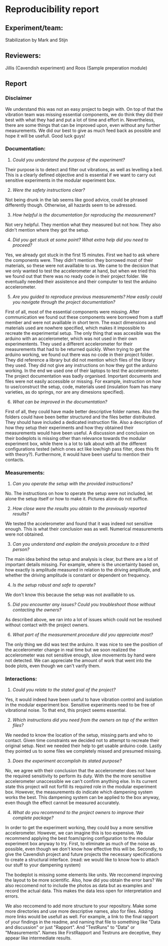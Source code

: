 # Reproducibility report

## Experiment/team: 
Stabilization by Mark and Stijn

## Reviewers: 
Jillis (Cavendish experiment) and Roos (Sample preperation module)
## Report 


### Disclaimer
We understand this was not an easy project to begin with. On top of that the vibration team was missing essential components, we do think they did their best with what they had and put a lot of time and effort in. Nevertheless, there are some things that can be improved upon, even without any further measurements. We did our best to give as much feed back as possible and hope it will be usefull. Good luck guys!


### Documentation:

1.	*Could you understand the purpose of the experiment?*

Their purpose is to detect and filter out vibrations, as well as levelling a bed. This is a clearly defined objective and is essential if we want to carry out sensitive experiments in the modular experiment box.

2.	*Were the safety instructions clear?*

Not being drunk in the lab seems like good advice, could be phrased differently though. Otherwise, all hazards seem to be adressed.

3.	*How helpful is the documentation for reproducing the measurement?*

Not very helpful. They mention what they measured but not how. They also didn't mention where they got the setup.

4.	*Did you get stuck at some point? What extra help did you need to proceed?*

Yes, we already got stuck in the first 15 minutes. First we had to ask where the components were. They didn't mention they borrowed most of their materials, so these were not availlable to us. We came to the decision that we only wanted to test the accelerometer at hand, but when we tried this we found out that there was no ready code in their project folder. We eventually needed their assistence and their computer to test the arduino accelerometer.

5.	*Are you guided to reproduce previous measurements? How easily could you navigate through the project documentation?*

First of all, most of the essential components were missing. After communication we found out these components were borrowed from a staff member and were not availlable in short term. The exact dimensions and materials used are nowhere specified, which makes it impossible to recreate the experimental setup. The only thing that was accesible was the arduino with an accelerometer, which was not used in their own experimentents. They used a different accelerometer for their measurements that had to be returned quickly.
When trying to get the arduino working, we found out there was no code in their project folder. They did reference a library but did not mention which files of the library they used. They did not give any instructions on how they got the arduino working. In the end we used one of their laptops to test the accelerometer.
The project documentation was badly organised. Important documents and files were not easily accessible or missing. For example, instruction on how to use/construct the setup, code, materials used (insulation foam has many varieties, as do springs, nor are any dimesions specified).

6.	*What can be improved in the documentation?*

First of all, they could have made better descriptive folder names. Also the folders could have been better structured and the files better distributed. They should have included a dedicated instruction file. Also a description of how they setup their experiments and how they obtained their measurements would have been useful. A discussion and conclusion on their bodeplots is missing other than relevance towards the modular experiment box, while there is a lot to talk about with all the different configurations tested (which ones act like low/high pass filter, does this fit with theory?). Furthermore, it would have been useful to mention their contacts.

### Measurements:

1.	*Can you operate the setup with the provided instructions?*

No. The instructions on how to operate the setup were not included, let alone the setup itself or how to make it. Pictures alone do not suffice.

2.	*How close were the results you obtain to the previously reported results?*

We tested the accelerometer and found that it was indeed not sensitive enough. This is what their conclusion was as well. Numerical measurements were not obtained.

3.	*Can you understand and explain the analysis procedure to a third person?*

The main idea behind the setup and analysis is clear, but there are a lot of important details missing. For example, where is the uncertainty based on, how exactly is amplitude measured in relation to the driving amplitude, and whether the driving amplitude is constant or dependent on frequency.

4.	*Is the setup robust and safe to operate?*

We don't know this because the setup was not availlable to us.

5.	*Did you encounter any issues? Could you troubleshoot those without contacting the owners?*

As described above, we ran into a lot of issues which could not be resolved without contact with the project owners.

6.	*What part of the measurement procedure did you appreciate most?*

The only thing we did was test the arduino. It was nice to see the position of the accelerometer change in real time but we soon realized the accelerometer was not sensitive enough, slow movements by hand were not detected. We can appreciate the amount of work that went into the bode plots, even though we can't varify them.

### Interactions:

1.	*Could you relate to the stated goal of the project?*

Yes, it would indeed have been useful to have vibration control and isolation in the modular experiment box. Sensitive experiments need to be free of vibrational noise. To that end, this project seems essential.

2.	*Which instructions did you need from the owners on top of the written files?*

We needed to know the location of the setup, missing parts and who to contact. Given time constraints we decided not to attempt to recreate their original setup. Next we needed their help to get usable arduino code. Lastly they pointed us to some files we completely missed and presumed missing.

3.	*Does the experiment accomplish its stated purpose?*

No, we agree with their conclusion that the accelerometer does not have the required sensitivity to perform its duty. With the the more sensitive accelerometer unaccessible we can't confirm anything else. In its current state this project will not forfill its required role in the modular experiment box. However, the measurements do indicate which dampening system works the best. This dampening system can be applied to the box anyway, even though the effect cannot be measured accurately.

4.	*What do you recommend to the project owners to improve their complete package?*

In order to get the experiment working, they could buy a more sensitive accelerometer. However, we can imagine this is too expensive. We recommend applying the best foam/spring configuration to the modular experiment box anyway to try. First, to eliminate as much of the noise as possible, even though we don't know how effective this will be. Secondly, to give the Cavendish project and future projects the necessary specifications to create a structural interface. (read: we would like to know how to attach our stuff to your dampening system)

The bodeplot is missing some elements like units. We reccomend improving the layout to be more scientific. Also, how did you obtain the error bars? We also reccomend not to include the photos as data but as examples and record the actual data. This makes the data less open for interpretation and errors.

We also reccomend to add more structure to your repository. Make some more directories and use more descriptive names, also for files. Adding more links would be usefull as well. For example, a link to the final rapport of your findings in the readme, and naming that file to something like "Data and discussion" or just "Rapport". And "TestRuns" to "Data" or "Measurements". Names like FirstRapport and Testruns are deceptive, they appear like intermediate results.






